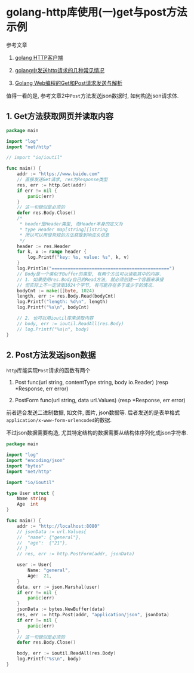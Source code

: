 # golang-http库使用(一)get与post方法示例

参考文章

1. [golang HTTP客户端](https://studygolang.com/articles/253)

2. [golang中发送http请求的几种常见情况](https://studygolang.com/articles/4489)

3. [Golang Web编程的Get和Post请求发送与解析](https://blog.csdn.net/typ2004/article/details/38669949)

值得一看的是, 参考文章2中`Post`方法发送json数据时, 如何构造json请求体.

## 1. Get方法获取网页并读取内容

```go
package main

import "log"
import "net/http"

// import "io/ioutil"

func main() {
    addr := "https://www.baidu.com"
    // 直接发送Get请求, res为Response类型
	res, err := http.Get(addr)
	if err != nil {
		panic(err)
	}
	// 这一句貌似是必须的
	defer res.Body.Close()
	/*
	 * header是Header类型, 而Header本身的定义为
	 * type Header map[string][]string
	 * 所以可以用很常规的方法获取到响应头信息
	 */
	header := res.Header
	for k, v := range header {
		log.Printf("key: %s, value: %s", k, v)
	}
	log.Println("============================================")
	// Body是一个类似于Buffer的类型, 有两个方法可以读取其中的内容.
	// 1. 如果使用res.Body自己的Read方法, 就必须创建一个容器来承接
	// 但实际上不一定读取1024个字节, 有可能存在多于或少于的情况.
	bodyCnt := make([]byte, 1024)
	length, err := res.Body.Read(bodyCnt)
	log.Printf("length: %d\n", length)
	log.Printf("%s\n", bodyCnt)

	// 2. 也可以用ioutil库来读取内容
	// body, err := ioutil.ReadAll(res.Body)
	// log.Printf("%s\n", body)
}
```

## 2. Post方法发送json数据

`http`库能实现`Post`请求的函数有两个

1. Post func(url string, contentType string, body io.Reader) (resp *Response, err error)

2. PostForm func(url string, data url.Values) (resp *Response, err error)

前者适合发送二进制数据, 如文件, 图片, json数据等. 后者发送的是表单格式`application/x-www-form-urlencoded`的数据.

不过json数据需要构造, 尤其特定结构的数据需要从结构体序列化成json字符串.

```go
package main

import "log"
import "encoding/json"
import "bytes"
import "net/http"

import "io/ioutil"

type User struct {
	Name string
	Age  int
}

func main() {
	addr := "http://localhost:8080"
	// jsonData := url.Values{
	// 	"name": {"general"},
	// 	"age":  {"21"},
	// }
	// res, err := http.PostForm(addr, jsonData)

	user := User{
		Name: "general",
		Age:  21,
	}
	data, err := json.Marshal(user)
	if err != nil {
		panic(err)
	}
	jsonData := bytes.NewBuffer(data)
	res, err := http.Post(addr, "application/json", jsonData)
	if err != nil {
		panic(err)
	}
	// 这一句貌似是必须的
	defer res.Body.Close()

	body, err := ioutil.ReadAll(res.Body)
	log.Printf("%s\n", body)
}
```